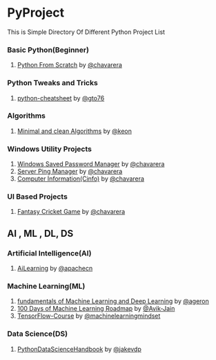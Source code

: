 # PyProject
This is Simple Directory Of Different Python Project List

### Basic Python(Beginner)
1) [Python From Scratch](https://github.com/chavarera/PythonScript) by [@chavarera](https://github.com/chavarera)
### Python Tweaks and Tricks
1) [python-cheatsheet](https://github.com/gto76/python-cheatsheet) by [@gto76](https://github.com/gto76)



### Algorithms
1) [Minimal and clean Algorithms](https://github.com/keon/algorithms) by [@keon](https://github.com/keon/)

### Windows Utility Projects
1) [Windows Saved Password Manager](https://github.com/chavarera/WSPManager) by [@chavarera](https://github.com/chavarera)
2) [Server Ping Manager](https://github.com/chavarera/ServerPingManager) by [@chavarera](https://github.com/chavarera)
3) [Computer Information(Cinfo)](https://github.com/chavarera/Cinfo) by [@chavarera](https://github.com/chavarera)


### UI Based Projects
1) [Fantasy Cricket Game](https://github.com/chavarera/Fantasy-Cricket-Game) by [@chavarera](https://github.com/chavarera)


## AI , ML , DL, DS
### Artificial Intelligence(AI)
1) [AiLearning](https://github.com/apachecn/AiLearning) by [@apachecn](https://github.com/apachecn/)

### Machine Learning(ML)
1) [fundamentals of Machine Learning and Deep Learning](https://github.com/ageron/handson-ml) by [@ageron](https://github.com/ageron)
2) [100 Days of Machine Learning Roadmap](https://github.com/Avik-Jain/100-Days-Of-ML-Code) by [@Avik-Jain](https://github.com/Avik-Jain)
3) [TensorFlow-Course](https://github.com/machinelearningmindset/TensorFlow-Course) by [@machinelearningmindset](https://github.com/machinelearningmindset)
### Data Science(DS)
1) [PythonDataScienceHandbook](https://github.com/jakevdp/PythonDataScienceHandbook) by [@jakevdp](https://github.com/jakevdp/)
